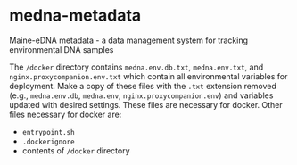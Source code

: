# medna-metadata
Maine-eDNA metadata - a data management system for tracking environmental DNA samples

The `/docker` directory contains `medna.env.db.txt`, `medna.env.txt`, and `nginx.proxycompanion.env.txt` which contain 
all environmental variables for deployment. Make a copy of these files with the `.txt` extension removed 
(e.g., `medna.env.db`, `medna.env`, `nginx.proxycompanion.env`) and variables updated with desired settings. 
These files are necessary for docker. Other files necessary for docker are:
* `entrypoint.sh`
* `.dockerignore`
* contents of `/docker` directory